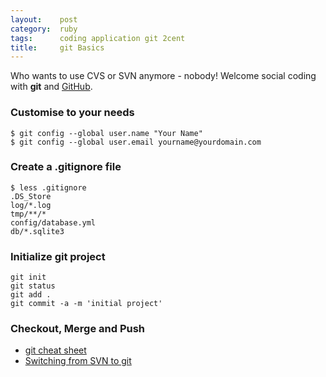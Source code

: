 ```yaml
---
layout:    post
category:  ruby
tags:      coding application git 2cent 
title:     git Basics
---
```

Who wants to use CVS or SVN anymore - nobody! Welcome social coding with **git** and [GitHub](http://github.com).

### Customise to your needs

    $ git config --global user.name "Your Name"
    $ git config --global user.email yourname@yourdomain.com

### Create a .gitignore file

    $ less .gitignore
    .DS_Store
    log/*.log
    tmp/**/*
    config/database.yml
    db/*.sqlite3

### Initialize git project

    git init
    git status
    git add .
    git commit -a -m 'initial project'

### Checkout, Merge and Push

* [git cheat sheet](http://cheat.errtheblog.com/s/git/)
* [Switching from SVN to git](http://git.or.cz/course/svn.html)
